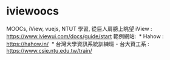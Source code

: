 # iviewoocs
MOOCs, iView, vuejs, NTUT
學習, 從巨人肩膀上眺望
iView : https://www.iviewui.com/docs/guide/start
範例網站:
  * Hahow : https://hahow.in/
  * 台灣大學資訊系統訓練班 - 台大資工系 : https://www.csie.ntu.edu.tw/train/
